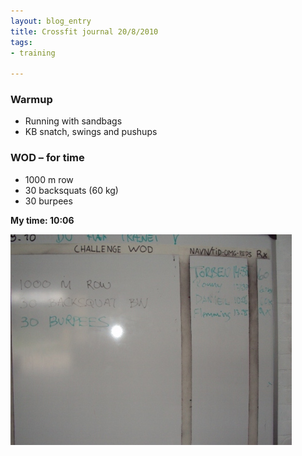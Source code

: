 ```yaml
---
layout: blog_entry
title: Crossfit journal 20/8/2010
tags:
- training

---
```


<h3>Warmup</h3>

<ul>
	<li>Running with sandbags</li>
	<li>KB snatch, swings and pushups</li>
</ul>

<h3><span class="caps">WOD</span> – for time</h3>

<ul>
	<li>1000 m row</li>
	<li>30 backsquats (60 kg)</li>
	<li>30 burpees</li>
</ul>

<p><strong>My time: 10:06</strong></p>

<img class="illustration" src="/assets/images/blog-images/2010-08-27_scoreboard.jpg" title="Scoreboard" alt="Scoreboard" />
